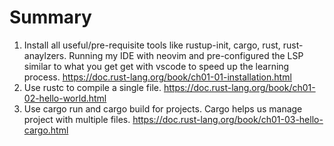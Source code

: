 # Summary
1) Install all useful/pre-requisite tools like rustup-init, cargo, rust, rust-anaylzers. Running my IDE with neovim and pre-configured the LSP similar to what you get get with vscode to speed up the learning process.
https://doc.rust-lang.org/book/ch01-01-installation.html
2) Use rustc to compile a single file.
https://doc.rust-lang.org/book/ch01-02-hello-world.html
3) Use cargo run and cargo build for projects. Cargo helps us manage project with multiple files.
https://doc.rust-lang.org/book/ch01-03-hello-cargo.html
